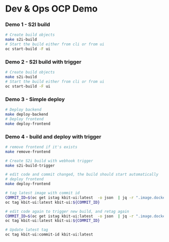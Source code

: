 # Dev & Ops OCP Demo

### Demo 1 - S2I build 
```bash
# Create build objects 
make s2i-build
# Start the build either from cli or from ui
oc start-build -F ui
``` 

### Demo 2 - S2I build with trigger 
```bash
# Create build objects 
make s2i-build
# Start the build either from cli or from ui
oc start-build -F ui
``` 

### Demo 3 - Simple deploy  
```bash
# Deploy backend 
make deploy-backend
# Deploy frontend
make deploy-frontend
``` 

### Demo 4 - build and deploy with trigger 
```bash
# remove frontend if it's exists
make remove-frontend

# Create S2i build with webhook trigger
make s2i-build-trigger

# edit code and commit changed, the build should start automatically 
# deploy frontend 
make deploy-frontend

# tag latest image with commit id  
COMMIT_ID=$(oc get istag kbit-ui:latest  -o json  | jq -r ".image.dockerImageMetadata.Config.Labels.\"io.openshift.build.commit.id\"" | cut -c1-7)
oc tag kbit-ui:latest kbit-ui:${COMMIT_ID}

# edit code again to trigger new build, and retag again
COMMIT_ID=$(oc get istag kbit-ui:latest  -o json  | jq -r ".image.dockerImageMetadata.Config.Labels.\"io.openshift.build.commit.id\"" | cut -c1-7)
oc tag kbit-ui:latest kbit-ui:${COMMIT_ID} 

# Update latest tag
oc tag kbit-ui:commit-id kbit-ui:latest

``` 
